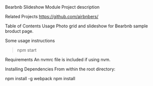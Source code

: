 Bearbnb Slideshow Module
Project description

Related Projects
https://github.com/airbnbers/

Table of Contents
Usage
Photo grid and slideshow for Bearbnb sample broduct page.

Some usage instructions
>npm start

Requirements
An nvmrc file is included if using nvm.

Installing Dependencies
From within the root directory:

npm install -g webpack
npm install
